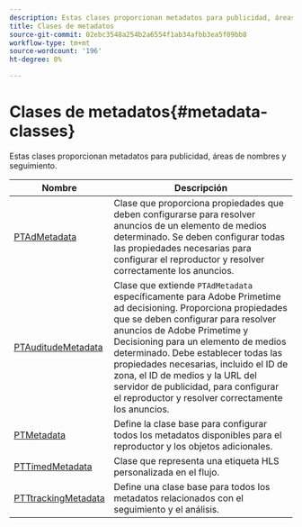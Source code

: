 ```yaml
---
description: Estas clases proporcionan metadatos para publicidad, áreas de nombres y seguimiento.
title: Clases de metadatos
source-git-commit: 02ebc3548a254b2a6554f1ab34afbb3ea5f09bb8
workflow-type: tm+mt
source-wordcount: '196'
ht-degree: 0%

---
```


# Clases de metadatos{#metadata-classes}

Estas clases proporcionan metadatos para publicidad, áreas de nombres y seguimiento.

| Nombre | Descripción |
|---|---|
| [PTAdMetadata](https://help.adobe.com/en_US/primetime/api/psdk/appledoc/Classes/PTAdMetadata.html) | Clase que proporciona propiedades que deben configurarse para resolver anuncios de un elemento de medios determinado. Se deben configurar todas las propiedades necesarias para configurar el reproductor y resolver correctamente los anuncios. |
| [PTAuditudeMetadata](https://help.adobe.com/en_US/primetime/api/psdk/appledoc/Classes/PTAuditudeMetadata.html) | Clase que extiende `PTAdMetadata` específicamente para Adobe Primetime ad decisioning. Proporciona propiedades que se deben configurar para resolver anuncios de Adobe Primetime y Decisioning para un elemento de medios determinado. Debe establecer todas las propiedades necesarias, incluido el ID de zona, el ID de medios y la URL del servidor de publicidad, para configurar el reproductor y resolver correctamente los anuncios. |
| [PTMetadata](https://help.adobe.com/en_US/primetime/api/psdk/appledoc/Classes/PTMetadata.html) | Define la clase base para configurar todos los metadatos disponibles para el reproductor y los objetos adicionales. |
| [PTTimedMetadata](https://help.adobe.com/en_US/primetime/api/psdk/appledoc/Classes/PTTimedMetadata.html) | Clase que representa una etiqueta HLS personalizada en el flujo. |
| [PTTtrackingMetadata](https://help.adobe.com/en_US/primetime/api/psdk/appledoc/Classes/PTTrackingMetadata.html) | Define una clase base para todos los metadatos relacionados con el seguimiento y el análisis. |
